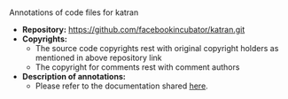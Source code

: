 # 
Annotations of code files for katran
 - **Repository:** https://github.com/facebookincubator/katran.git
 - **Copyrights:** 
    - The source code copyrights rest with original copyright holders as mentioned in above repository link
    - The copyright for comments rest with comment authors
 - **Description of annotations:**
     - Please refer to the documentation shared [here](../documentation.md).
 
